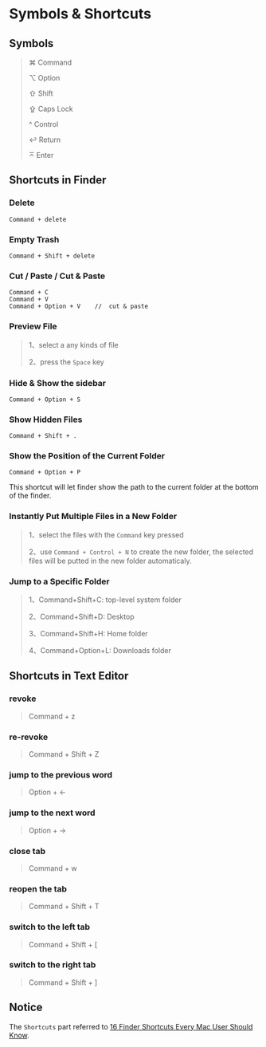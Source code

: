# Symbols & Shortcuts

## Symbols

> ⌘ Command
> 
> ⌥ Option
> 
> ⇧ Shift
> 
> ⇪ Caps Lock
> 
> ^ Control
> 
> ↩ Return
> 
> ⌅ Enter

## Shortcuts in Finder

### Delete

```
Command + delete
```

### Empty Trash

```
Command + Shift + delete
```

### Cut / Paste / Cut & Paste

```
Command + C
Command + V
Command + Option + V	// 	cut & paste
```

### Preview File

> 1、select a any kinds of file
> 
> 2、press the `Space` key

### Hide & Show the sidebar

```
Command + Option + S
```

### Show Hidden Files

```
Command + Shift + .
```

### Show the Position of the Current Folder

```
Command + Option + P
```

This shortcut will let finder show the path to the current folder at the bottom of the finder.

### Instantly Put Multiple Files in a New Folder

> 1、select the files with the `Command` key pressed
> 
> 2、use `Command + Control + N` to create the new folder, the selected files will be putted in the new folder automaticaly.

### Jump to a Specific Folder

> 1、Command+Shift+C: top-level system folder
> 
> 2、Command+Shift+D: Desktop
> 
> 3、Command+Shift+H: Home folder
> 
> 4、Command+Option+L: Downloads folder

## Shortcuts in Text Editor

### revoke

> Command + z

### re-revoke

> Command + Shift + Z

### jump to the previous word

> Option + ←

### jump to the next word

> Option + →

### close tab

> Command + w

### reopen the tab

> Command + Shift + T

### switch to the left tab
> Command + Shift + [

### switch to the right tab
> Command + Shift + ]

## Notice

The `Shortcuts` part referred to [16 Finder Shortcuts Every Mac User Should Know](https://www.howtogeek.com/325983/16-finder-shortcuts-every-mac-user-should-know/).
